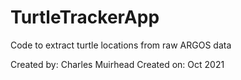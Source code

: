 # TurtleTrackerApp
Code to extract turtle locations from raw ARGOS data

Created by: Charles Muirhead
Created on: Oct 2021